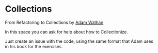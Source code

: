 # Collections
From Refactoring to Collections by [Adam Wathan](https://github.com/adamwathan)

In this space you can ask for help about how to Collectionize.

Just create an issue with the code, using the same format that Adam uses in his book for the exercises.
